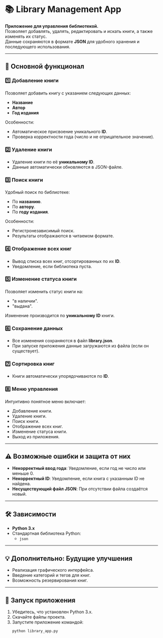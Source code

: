 # 📚 Library Management App

**Приложение для управления библиотекой.**  
Позволяет добавлять, удалять, редактировать и искать книги, а также изменять их статус.  
Данные сохраняются в формате **JSON** для удобного хранения и последующего использования.

---

## 📖 Основной функционал

### 1️⃣ Добавление книги
Позволяет добавить книгу с указанием следующих данных:
- **Название**
- **Автор**
- **Год издания**

Особенности:
- Автоматическое присвоение уникального **ID**.
- Проверка корректности года (число и не отрицательное значение).

### 2️⃣ Удаление книги
- Удаление книги по её **уникальному ID**.
- Данные автоматически обновляются в JSON-файле.

### 3️⃣ Поиск книги
Удобный поиск по библиотеке:
- По **названию**.
- По **автору**.
- По **году издания**.

Особенности:
- Регистронезависимый поиск.
- Результаты отображаются в читаемом формате.

### 4️⃣ Отображение всех книг
- Вывод списка всех книг, отсортированных по их **ID**.
- Уведомление, если библиотека пуста.

### 5️⃣ Изменение статуса книги
Позволяет изменить статус книги на:
- "в наличии".
- "выдана".

Изменение производится по **уникальному ID** книги.

### 6️⃣ Сохранение данных
- Все изменения сохраняются в файл **library.json**.
- При запуске приложения данные загружаются из файла (если он существует).

### 7️⃣ Сортировка книг
- Книги автоматически упорядочиваются по **ID**.

### 8️⃣ Меню управления
Интуитивно понятное меню включает:
- Добавление книги.
- Удаление книги.
- Поиск книги.
- Отображение всех книг.
- Изменение статуса книги.
- Выход из приложения.

---

## ⚠️ Возможные ошибки и защита от них

- **Некорректный ввод года**: Уведомление, если год не число или меньше 0.
- **Некорректный ID**: Уведомление, если книга с указанным ID не найдена.
- **Несуществующий файл JSON**: При отсутствии файла создаётся новый.

---

## 🛠️ Зависимости
- **Python 3.x**
- Стандартная библиотека Python:
  - `json`

---

## 💡 Дополнительно: Будущие улучшения
- Реализация графического интерфейса.
- Введение категорий и тегов для книг.
- Возможность резервирования книг.

---

## 🚀 Запуск приложения

1. Убедитесь, что установлен Python 3.x.
2. Скачайте файлы проекта.
3. Запустите приложение командой:
   ```bash
   python library_app.py
